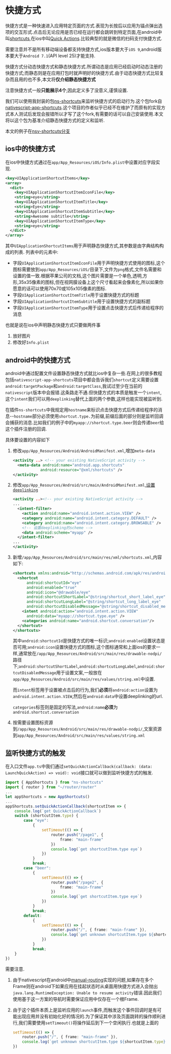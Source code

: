 # 快捷方式

快捷方式是一种快速进入应用特定页面的方式.表现为长按后以应用为锚点弹出选项的交互形式.点击后无论应用是否已经在运行都会跳转到特定页面,在android中叫[shortcuts](https://developer.android.com/develop/ui/views/launch/shortcuts/creating-shortcuts?hl=zh-cn),在ios中叫[Quick Actions](https://developer.apple.com/design/human-interface-guidelines/home-screen-quick-actions).比较典型的就是微信的扫码支付快捷方式.

需要注意并不是所有移动端设备都支持快捷方式,ios版本要大于`iOS 9`,android版本要大于`Android 7.1`(API level 25)才能支持.

快捷方式分动态快捷方式和静态快捷方式.所谓动态是应用已经启动时动态注册的快捷方式;而静态则是在应用打包时就声明好的快捷方式.由于动态快捷方式比较复杂而且用的也不多,本文将**仅介绍静态快捷方式**

注意快捷方式一般**只能展示4个**,因此定义多了没意义,谨慎设置.

我们可以使用我封装的包[ns-shortcuts](https://github.com/hsz1273327/nativescript-app-shortcuts)来监听快捷方式的启动行为.这个包fork自[nativescript-app-shortcuts](https://github.com/EddyVerbruggen/nativescript-app-shortcuts).这个项目的作者似乎已经不在维护了而原有的实现方式本人测试后发现会报错所以才写了这个fork,有需要的话可以自己安装使用.本文将以这个包为基准介绍静态快捷方式的定义和监听.

本文的例子在[nsv-shortcuts分支](https://github.com/hsz1273327/TutorialForFront-EndWeb/tree/nsv-shortcuts)

## ios中的快捷方式

在ios中快捷方式通过在`app/App_Resources/iOS/Info.plist`中设置对应字段实现.

```xml
<key>UIApplicationShortcutItems</key>
<array>
  <dict>
    <key>UIApplicationShortcutItemIconFile</key>
    <string>eye</string>
    <key>UIApplicationShortcutItemTitle</key>
    <string>Eye</string>
    <key>UIApplicationShortcutItemSubtitle</key>
    <string>Awesome subtitle</string>
    <key>UIApplicationShortcutItemType</key>
    <string>eye</string>
  </dict>
</array>
```

其中`UIApplicationShortcutItems`用于声明静态快捷方式,其参数是由字典结构构成的列表.
列表中的元素中:

+ 字段`UIApplicationShortcutItemIconFile`用于声明快捷方式使用的图标,这个图标需要放到`app/App_Resources/iOS/`目录下,文件为`png`格式,文件名需要和设置的值一致.根据苹果公司的文档,这个图片需要是一个单色,透明,方形,35x35像素的图标,但在视网膜设备上这个尺寸看起来会像素化,所以如果你愿意的话可以使用70x70或105x105像素的图标.
+ 字段`UIApplicationShortcutItemTitle`用于设置快捷方式的标题
+ 字段`UIApplicationShortcutItemSubtitle`用于设置快捷方式的副标题
+ 字段`UIApplicationShortcutItemType`用于设置点击快捷方式后传递给程序的消息

也就是说在ios中声明静态快捷方式只要做两件事

1. 放好图片
2. 修改好`Info.plist`

## android中的快捷方式

android中通过配置文件设置静态快捷方式就比ios中复杂一些.在网上的很多教程包括`nativescript-app-shortcuts`项目中都会告诉我们`shortcut`定义需要设置`android:targetPackage`和`android:targetClass`,我试过至少在当前的`nativescript`版本中会报错.这条路走不通.但快捷方式的本质是触发一个`intent`,这个`intent`我们可以用`deeplinking`替代上面的两个参数,这样也能实现被监听到.

在插件`ns-shortcuts`中我规定用`hostname`来标识点击快捷方式后传递给程序的消息--`hostname`部分必须使用`shortcut.type.`为前缀,前缀后面的部分则是监听回调会捕获的消息.比如我们的例子中的`myapp://shortcut.type.beer`则会传递`beer`给这个插件注册的回调.

具体要设置的内容如下

1. 修改`app/App_Resources/Android/AndroidManifest.xml`,增加`meta-data`

    ```xml
    <activity ..> <!-- your existing NativeScript activity -->
      <meta-data android:name="android.app.shortcuts"
                android:resource="@xml/shortcuts" />
    </activity>
    ```

2. 修改`app/App_Resources/Android/src/main/AndroidManifest.xml`,[设置`deeplinking`](https://blog.hszofficial.site/TutorialForFront-EndWeb/#/%E7%A7%BB%E5%8A%A8%E7%AB%AF%E5%8E%9F%E7%94%9F%E5%BA%94%E7%94%A8/%E4%B8%8E%E5%A4%96%E9%83%A8%E5%BA%94%E7%94%A8%E5%92%8C%E6%9C%8D%E5%8A%A1%E4%BA%A4%E4%BA%92/%E5%91%BC%E5%87%BA%E5%BA%94%E7%94%A8?id=deep-linking%e9%83%a8%e7%bd%b2)

    ```xml
    <activity ..><!-- your existing NativeScript activity -->
    ...
      <intent-filter>
        <action android:name="android.intent.action.VIEW" />
        <category android:name="android.intent.category.DEFAULT" />
        <category android:name="android.intent.category.BROWSABLE" />
        <!-- 设置deeplinking的scheme -->
        <data android:scheme="myapp" />
      </intent-filter>
    ...
    </activity>
    ```

3. 新增`/app/App_Resources/Android/src/main/res/xml/shortcuts.xml`,内容如下:

    ```xml
    <shortcuts xmlns:android="http://schemas.android.com/apk/res/android">
      <shortcut
          android:shortcutId="eye"
          android:enabled="true"
          android:icon="@drawable/eye"
          android:shortcutShortLabel="@string/shortcut_short_label_eye"
          android:shortcutLongLabel="@string/shortcut_long_label_eye"
          android:shortcutDisabledMessage="@string/shortcut_disabled_message_eye">
        <intent android:action="android.intent.action.VIEW"
          android:data="myapp://shortcut.type.eye" />
        <categories android:name="android.shortcut.conversation"/>
      </shortcut>
    </shortcuts>
    ```

    其中`android:shortcutId`是快捷方式的唯一标识;`android:enabled`设置状态是否可用;`android:icon`设置快捷方式的图标,这个图标通常和上面ios的要求一样,通常放在`/app/App_Resources/Android/src/main/res/drawable-nodpi/`路径下;`android:shortcutShortLabel`,`android:shortcutLongLabel`,`android:shortcutDisabledMessage`用于设置文案,一般放在`app/App_Resources/Android/src/main/res/values/string.xml`中设置.

    而`intent`标签用于设置被点击后的行为,我们**必须**将`android:action`设置为`android.intent.action.VIEW`,然后在`android:data`中设置deeplinking的url.

    `categories`标签则是固定的写法,`android:name`**必须**为`android.shortcut.conversation`

4. 按需要设置图标资源到`/app/App_Resources/Android/src/main/res/drawable-nodpi/`,文案资源到`app/App_Resources/Android/src/main/res/values/string.xml`

## 监听快捷方式的触发

在入口文件`app.ts`中我们通过`setQuickActionCallback(callback: (data: LaunchQuickAction) => void): void`接口就可以做到监听快捷方式的触发.

```ts
import { AppShortcuts } from "ns-shortcuts"
import { router } from "~/router/router"
...
let appShortcuts = new AppShortcuts()
...
appShortcuts.setQuickActionCallback(shortcutItem => {
    console.log(`get QuickActionCallback`)
    switch (shortcutItem.type) {
        case "eye":
            {
                setTimeout(() => {
                    router.push("/page1", {
                        frame: "main-frame"
                    })
                    console.log(`get shortcutItem.type eye`)
                })
            }
            break;
        case "beer":
            {
                setTimeout(() => {
                    router.push("/page2", {
                        frame: "main-frame"
                    })
                    console.log(`get shortcutItem.type eye`)
                })
            }
            break;
        default:
            {
                setTimeout(() => {
                    router.push("/", { frame: "main-frame" }),
                    console.log(`get unknown shortcutItem.type ${shortcutItem.type}`)
                })
            }
            break;
    }
})
```

需要注意.

1. 由于nativescript在android中[manual-routing](https://docs.nativescript.org/guide/navigation/frames-and-pages)实现的问题,如果存在多个Frame则在android下如果应用在挂起状态时从桌面用快捷方式进入会抛出`java.lang.RuntimeException: Unable to resume activity`错误.因此我们使用基于这一方案的导航时需要保证应用中仅存在一个根Frame.

2. 由于这个插件本质上是监听应用的`launch`事件,而触发这个事件回调时是有可能出现应用并没有初始化好的情况的.为了保证其中涉及页面跳转的操作顺利进行,我们需要使用`setTimeout()`将操作延后到下一个空闲执行.也就是上面的

    ```ts
    setTimeout(() => {
        router.push("/", { frame: "main-frame" }),
        console.log(`get unknown shortcutItem.type ${shortcutItem.type}`)
    })
    ```